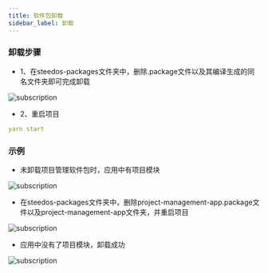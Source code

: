 ```yaml
---
title: 软件包卸载
sidebar_label: 卸载
---
```


### 卸载步骤

- 1、在steedos-packages文件夹中，删除.package文件以及其编译生成的同名文件夹即可完成卸载

![subscription](/assets/developer/package/package05.png)

- 2、重启项目

```yml
yarn start
```

### 示例

- 未卸载项目管理软件包时，应用中有项目模块

![subscription](/assets/developer/package/package04.png)

- 在steedos-packages文件夹中，删除project-management-app.package文件以及project-management-app文件夹，并重启项目

![subscription](/assets/developer/package/package06.png)

- 应用中没有了项目模块，卸载成功

![subscription](/assets/developer/package/package03.png)
